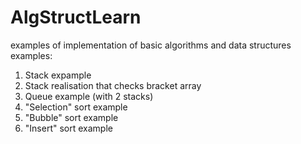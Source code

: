 # AlgStructLearn
examples of implementation of basic algorithms and data structures
examples:
1. Stack expample
2. Stack realisation that checks bracket array
3. Queue example (with 2 stacks)
4. "Selection" sort example
5. "Bubble" sort example
6. "Insert" sort example
